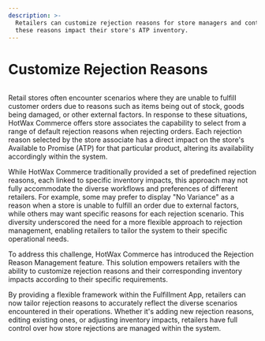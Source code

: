 ```yaml
---
description: >-
  Retailers can customize rejection reasons for store managers and control how
  these reasons impact their store's ATP inventory.
---
```


# Customize Rejection Reasons

<figure><img src="https://www.hotwax.co/hubfs/Rejection%20Reasons.png" alt=""><figcaption></figcaption></figure>

Retail stores often encounter scenarios where they are unable to fulfill customer orders due to reasons such as items being out of stock, goods being damaged, or other external factors. In response to these situations, HotWax Commerce offers store associates the capability to select from a range of default rejection reasons when rejecting orders. Each rejection reason selected by the store associate has a direct impact on the store's Available to Promise (ATP) for that particular product, altering its availability accordingly within the system.

While HotWax Commerce traditionally provided a set of predefined rejection reasons, each linked to specific inventory impacts, this approach may not fully accommodate the diverse workflows and preferences of different retailers. For example, some may prefer to display "No Variance" as a reason when a store is unable to fulfill an order due to external factors, while others may want specific reasons for each rejection scenario. This diversity underscored the need for a more flexible approach to rejection management, enabling retailers to tailor the system to their specific operational needs.

To address this challenge, HotWax Commerce has introduced the Rejection Reason Management feature. This solution empowers retailers with the ability to customize rejection reasons and their corresponding inventory impacts according to their specific requirements.

By providing a flexible framework within the Fulfillment App, retailers can now tailor rejection reasons to accurately reflect the diverse scenarios encountered in their operations. Whether it's adding new rejection reasons, editing existing ones, or adjusting inventory impacts, retailers have full control over how store rejections are managed within the system.

